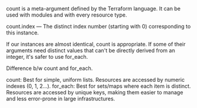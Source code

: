 count is a meta-argument defined by the Terraform language. It can be used with modules and with every resource type.

count.index — The distinct index number (starting with 0) corresponding to this instance.

If our instances are almost identical, count is appropriate. If some of their arguments need distinct values that can't be directly derived from an integer, it's safer to use for_each.

Difference b/w count and for_each.

count: Best for simple, uniform lists. Resources are accessed by numeric indexes (0, 1, 2...).
for_each: Best for sets/maps where each item is distinct. Resources are accessed by unique keys, making them easier to manage and less error-prone in large infrastructures.